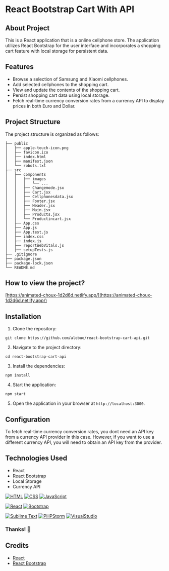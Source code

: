 # React Bootstrap Cart With API

## About Project

This is a React application that is a online cellphone store.
The application utilizes React Bootstrap for the user interface and incorporates a shopping cart feature with local storage for persistent data.

## Features

- Browse a selection of Samsung and Xiaomi cellphones.
- Add selected cellphones to the shopping cart.
- View and update the contents of the shopping cart.
- Persist shopping cart data using local storage.
- Fetch real-time currency conversion rates from a currency API to display prices in both Euro and Dollar.

## Project Structure

The project structure is organized as follows:

```
├── public
│   ├── apple-touch-icon.png
│   ├── favicon.ico
│   ├── index.html
│   ├── manifest.json
│   └── robots.txt
├── src
│   ├── components
│   │   ├── images
│   │   │   └── ...
│   │   ├── Changemode.jsx
│   │   ├── Cart.jsx
│   │   ├── Cellphonesdata.jsx
│   │   ├── Footer.jsx
│   │   ├── Header.jsx
│   │   ├── Main.jsx
│   │   ├── Products.jsx
│   │   └── Productincart.jsx
│   ├── App.css
│   ├── App.js
│   ├── App.test.js
│   ├── index.css
│   ├── index.js
│   ├── reportWebVitals.js
│   ├── setupTests.js
├── .gitignore
├── package.json
├── package-lock.json
└── README.md 
```


## How to view the project?

[https://animated-choux-1d2d6d.netlify.app/](https://animated-choux-1d2d6d.netlify.app/)


## Installation

1. Clone the repository:

```
git clone https://github.com/alebuo/react-bootstrap-cart-api.git
```

2. Navigate to the project directory:

```
cd react-bootstrap-cart-api
```

3. Install the dependencies:

```
npm install
```

4. Start the application:

```
npm start
```

5. Open the application in your browser at `http://localhost:3000`.

## Configuration

To fetch real-time currency conversion rates, you dont need an API key from a currency API provider in this case. 
However, if you want to use a different currency API, you will need to obtain an API key from the provider.

## Technologies Used

- React
- React Bootstrap
- Local Storage
- Currency API 

[![HTML](https://img.shields.io/badge/HTML-★★★★-orange)](https://html.com/)
[![CSS](https://img.shields.io/badge/CSS-★★★★-blue)](https://www.w3.org/Style/CSS/Overview.en.html)
[![JavaScript](https://img.shields.io/badge/javascript-%23323330.svg?style=for-the-badge&logo=javascript&logoColor=%23F7DF1E)](https://www.javascript.com/)

[![React](https://img.shields.io/badge/-ReactJs-61DAFB?logo=react&logoColor=white&style=for-the-badge)](https://en.react.dev/)
[![Bootstrap](https://img.shields.io/badge/bootstrap-%23563D7C.svg?style=for-the-badge&logo=bootstrap&logoColor=white)](https://getbootstrap.com)

[![Sublime Text](https://img.shields.io/badge/sublime_text-%23575757.svg?style=for-the-badge&logo=sublime-text&logoColor=important)](https://www.sublimetext.com/)
[![PHPStorm](https://img.shields.io/badge/-PHPStorm-181717?style=for-the-badge&logo=phpstorm&logoColor=white)](https://www.jetbrains.com/phpstorm/)
[![VisualStudio](https://img.shields.io/badge/Visual_Studio-5C2D91?style=for-the-badge&logo=visual%20studio&logoColor=white)](https://visualstudio.microsoft.com/)


### Thanks! 🙌

## Credits

- [React](https://reactjs.org/)
- [React Bootstrap](https://react-bootstrap.github.io/)


